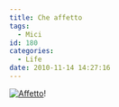 ```yaml
---
title: Che affetto
tags:
  - Mici
id: 180
categories:
  - Life
date: 2010-11-14 14:27:16
---
```


[![Affetto](/images/2010/11/20101114-0224181.jpg "Affetto")](/images/2010/11/20101114-0224181.jpg)!